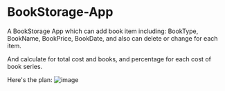 # BookStorage-App
A BookStorage App which can add book item including: BookType, BookName, BookPrice, BookDate,
and also can delete or change for each item.

And calculate for total cost and books, and percentage for each cost of book series.

Here's the plan:
![image](https://raw.githubusercontent.com/yishao0925/BookStorage-App/master/BookStorage%20App/plan/plan1.png)
